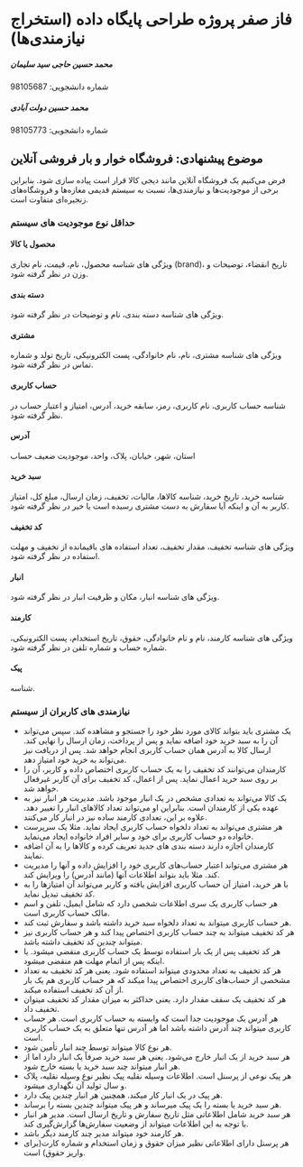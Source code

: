 # فاز صفر پروژه طراحی پایگاه داده (استخراج نیازمندی‌ها)
##### محمد حسین حاجی سید سلیمان
شماره دانشجویی: 98105687
##### محمد حسین دولت آبادی
شماره دانشجویی: 98105773

## موضوع پیشنهادی: فروشگاه خوار و بار فروشی آنلاین
 فرض می‌کنیم یک فروشگاه آنلاین مانند دیجی کالا قرار است پیاده سازی شود. بنابراین برخی از موجودیت‌ها و نیازمندی‌ها، نسبت به سیستم قدیمی مغازه‌ها و فروشگاه‌های زنجیره‌ای متفاوت است.
### حداقل نوع موجودیت های سیستم
 #### محصول یا کالا
  ویژگی های شناسه محصول، نام، قیمت، نام تجاری (brand)، تاریخ انقضاء، توضیحات و وزن در نظر گرفته شود.
 #### دسته بندی
ویژگی های شناسه دسته بندی، نام و توضیحات در نظر گرفته شود.
#### مشتری
ویژگی های شناسه مشتری، نام، نام خانوادگی، پست الکترونیکی، تاریخ تولد و شماره تماس در نظر گرفته شود.
#### حساب کاربری
شناسه حساب کاربری، نام کاربری، رمز، سابقه خرید، آدرس، امتیاز و اعتبار حساب در نظر گرفته شود.
#### آدرس
استان، شهر، خیابان، پلاک، واحد، موجودیت ضعیف حساب
#### سبد خرید
 شناسه خرید، تاریخ خرید، شناسه کالاها، مالیات، تخفیف، زمان ارسال، مبلغ کل، امتیاز کاربر به آن و اینکه آیا سفارش به دست مشتری رسیده است یا خیر در نظر گرفته شود.
#### کد تخفیف
ویژگی های شناسه تخفیف، مقدار تخفیف، تعداد استفاده های باقیمانده از تخفیف و مهلت استفاده در نظر گرفته شود.
#### انبار
ویژگی های شناسه انبار، مکان و ظرفیت انبار در نظر گرفته شود.
#### کارمند
ویژگی های شناسه کارمند، نام و نام خانوادگی، حقوق، تاریخ استخدام، پست الکترونیکی، شماره حساب و شماره تلفن در نظر گرفته شود.
#### پیک
شناسه. 

### نیازمندی های کاربران از سیستم
- یک مشتری باید بتواند کالای مورد نظر خود را جستجو و مشاهده کند. سپس می‌تواند آن را به سبد خرید خود اضافه نماید و پس از پرداخت، زمان ارسال را نهایی کند. ارسال کالا به آدرس همان حساب کاربری انجام خواهد شد. پس از دریافت نیز می‌تواند به خرید خود امتیاز دهد.
-  کارمندان می‌توانند کد تخفیف را به یک حساب کاربری اختصاص داده و کاربر، آن را بر روی سبد خرید اعمال نماید. پس از اعمال، کد تخفیف برای آن کاربر غیرفعال خواهد شد.
- یک کالا می‌تواند به تعدادی مشخص در یک انبار موجود باشد. مدیریت هر انبار نیز به عهده یکی از کارمندان است. بنابراین او می‌تواند تعداد کالاهای انبار را تغییر دهد. علاوه بر این، تعدادی کارمند ساده نیز در انبار کار می‌کنند.
- هر مشتری می‌تواند به تعداد دلخواه حساب کاربری ایجاد نماید. مثلا یک سرپرست خانواده دو حساب کاربری برای خود و سایر افراد خانواده ایجاد می‌نماید.
- کارمندان اجازه دارند دسته بندی های جدید تعریف کرده و کالاها را به آن اضافه نمایند.
- هر مشتری می‌تواند اعتبار حساب‌های کاربری خود را افزایش داده و آنها را مدیریت کند. مثلا باید بتواند اطلاعات آنها (مانند آدرس) را ویرایش کند.
- با هر خرید، امتیاز آن حساب کاربری افزایش یافته و کاربر می‌تواند آن امتیازها را به کد تخفیف تبدیل نماید.
- هر حساب کاربری یک سری اطلاعات شخصی دارد که شامل ایمیل، تلفن و اسم مالک حساب کاربری است.
- هر حساب کاربری میتواند به تعداد دلخواه سبد خرید داشته باشد و سفارش ثبت کند.
- هر کد تخفیف میتواند به چند حساب کاربری اختصاص پیدا کند و هر حساب کاربری نیز میتواند چندین کد تخفیف داشته باشد.
- هر کد تخفیف پس از یک بار استفاده توسط یک حساب کاربری منقضی میشود. یا اینکه پس از اتمام مهلت هم منقضی میشود.
- هر کد تخفیف به تعداد محدودی میتواند استفاده شود. یعنی هر کد تخفیف به تعداد مشخصی از حساب‌های کاربری اختصاص پیدا میکند که هر حساب کاربری هم یک بار از آن کد تخفیف استفاده میکند.
- هر کد تخفیف یک سقف مقدار دارد. یعنی حداکثر به میزان مقدار کد تخفیف میتوان تخفیف داد.
- هر آدرس یک موجودیت جدا است که وابسته به حساب کاربری است. هر حساب کاربری میتواند چند آدرس داشته باشد اما هر آدرس تنها متعلق به یک حساب کاربری است.
- هر نوع کالا میتواند توسط چند انبار تأمین شود.
- هر سبد خرید از یک انبار خارج می‌شود. یعنی هر سبد خرید صرفاً یک انبار دارد اما از هر انبار میتواند چند سبد خرید یا بسته خارج شود.
- هر پیک نوعی از پرسنل است. اطلاعات وسیله نقلیه پیک نظیر نوع وسیله نقلیه، پلاک و سال تولید آن نگهداری میشود.
- هر پیک در یک انبار کار میکند. همچنین هر انبار چندین پیک دارد.
- هر سبد خرید یا بسته را یک پیک میرساند و هر پیک میتواند چندین بسته را برساند.
- هر سبد خرید شامل اطلاعاتی مثل تاریخ سفارش و تاریخ ارسال است. مدیر هر انبار با توجه به این اطلاعات میتواند از وضعیت سفارش‌ها گزارش‌گیری کند.
- هر کارمند خود میتواند مدیر چند کارمند دیگر باشد.
- هر پرسنل دارای اطلاعاتی نظیر میزان حقوق و زمان استخدام و شماره کارت(برای واریز حقوق) است.
